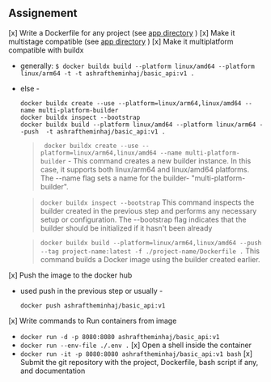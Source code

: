 ## Assignement
[x] Write a Dockerfile for any project (see [app directory](./app/) )
[x] Make it multistage compatible (see [app directory](./app/) )
[x] Make it multiplatform compatible with buildx
 - generally: `$ docker buildx build --platform linux/amd64 --platform linux/arm64 -t -t ashraftheminhaj/basic_api:v1 .`
 - else -
   ```
   docker buildx create --use --platform=linux/arm64,linux/amd64 --name multi-platform-builder
   docker buildx inspect --bootstrap
   docker buildx build --platform linux/amd64 --platform linux/arm64 --push  -t ashraftheminhaj/basic_api:v1 .
   ```

   > ` docker buildx create --use --platform=linux/arm64,linux/amd64 --name multi-platform-builder` - This command creates a new builder instance. In this case, it supports both linux/arm64 and linux/amd64 platforms. The --name flag sets a name for the builder- "multi-platform-builder".

   > `docker buildx inspect --bootstrap` This command inspects the builder created in the previous step and performs any necessary setup or configuration. The --bootstrap flag indicates that the builder should be initialized if it hasn't been already

   > `docker buildx build --platform=linux/arm64,linux/amd64 --push --tag project-name:latest -f ./project-name/Dockerfile .` This command builds a Docker image using the builder created earlier.

[x] Push the image to the docker hub
 - used push in the previous step or usually - 
   ```
   docker push ashraftheminhaj/basic_api:v1
   ```
[x] Write commands to Run containers from image
 - `docker run -d -p 8080:8080 ashraftheminhaj/basic_api:v1 `
 - `docker run --env-file ./.env .`
[x] Open a shell inside the container
 - `docker run -it -p 8080:8080 ashraftheminhaj/basic_api:v1 bash`
[x] Submit the git repository with the project, Dockerfile, bash script if any, and documentation
